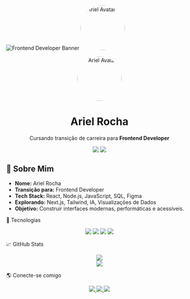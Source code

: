 <img src="assets/banner.png" alt="Frontend Developer Banner" />
<img src="assets/avatar.png" alt="Ariel Avatar" width="120" style="border-radius: 50%;" />


<p align="center">
  <img src="assets/avatar.png" alt="Ariel Avatar" width="120" style="border-radius: 50%;" />
</p>

<h1 align="center">Ariel Rocha</h1>
<p align="center">Cursando transição de carreira para <strong>Frontend Developer</strong></p>

<p align="center">
  <img src="https://img.shields.io/github/followers/RochaAriel?style=social" />
  <img src="https://img.shields.io/github/stars/RochaAriel?style=social" />
</p>


## 🧠 Sobre Mim

- **Nome:** Ariel Rocha  
- **Transição para:** Frontend Developer  
- **Tech Stack:** React, Node.js, JavaScript, SQL, Figma  
- **Explorando:** Next.js, Tailwind, IA, Visualizações de Dados  
- **Objetivo:** Construir interfaces modernas, performáticas e acessíveis.



🧰 Tecnologias
<p align="center"> <img src="https://img.shields.io/badge/JavaScript-000?style=for-the-badge&logo=javascript&logoColor=white" /> <img src="https://img.shields.io/badge/React-000?style=for-the-badge&logo=react&logoColor=white" /> <img src="https://img.shields.io/badge/Node.js-000?style=for-the-badge&logo=node.js&logoColor=white" /> <img src="https://img.shields.io/badge/SQL-000?style=for-the-badge&logo=postgresql&logoColor=white" /> </p>


📈 GitHub Stats
<p align="center"> <img src="https://github-readme-stats.vercel.app/api?username=RochaAriel&show_icons=true&theme=dark&hide_border=true&title_color=ffffff&text_color=dddddd&icon_color=ffffff" /> <br/> <img src="https://github-readme-streak-stats.herokuapp.com?user=RochaAriel&theme=dark&hide_border=true&ring=ffffff&currStreakLabel=ffffff" /> </p>
🌎 Conecte-se comigo
<p align="center"> <a href="https://www.linkedin.com/in/arielroch" target="_blank"> <img src="https://img.shields.io/badge/LinkedIn-white?style=for-the-badge&logo=linkedin&logoColor=black"/> </a> <a href="mailto:seuemail@email.com"> <img src="https://img.shields.io/badge/Email-white?style=for-the-badge&logo=gmail&logoColor=black"/> </a> <a href="https://www.behance.net/arielroch" target="_blank"> <img src="https://img.shields.io/badge/Behance-white?style=for-the-badge&logo=behance&logoColor=black"/> </a> </p> 
